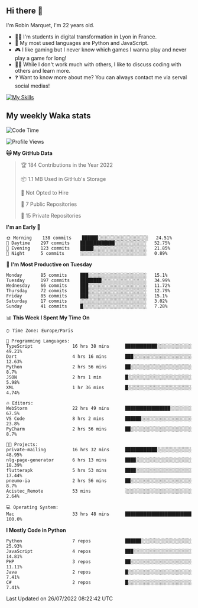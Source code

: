 ## Hi there 👋

I'm Robin Marquet, I'm 22 years old.

- 👨‍💻 I'm students in digital transformation in Lyon in France.
- 🌱 My most used languages are Python and JavaScript.
- 🎮 I like gaming but I never know which games I wanna play and never play a game for long!
- 👯‍♀️ While I don't work much with others, I like to discuss coding with others and learn more.
- ❓ Want to know more about me? You can always contact me via serval social medias!

[![My Skills](https://skillicons.dev/icons?i=js,html,css,docker,express,figma,firebase,graphql,mongodb,mysql,nodejs,py,react,ts,vue)](https://skillicons.dev)

## My weekly Waka stats

<!--START_SECTION:waka-->
![Code Time](http://img.shields.io/badge/Code%20Time-2%2C041%20hrs%203%20mins-blue)

![Profile Views](http://img.shields.io/badge/Profile%20Views-7-blue)

**🐱 My GitHub Data** 

> 🏆 184 Contributions in the Year 2022
 > 
> 📦 1.1 MB Used in GitHub's Storage 
 > 
> 🚫 Not Opted to Hire
 > 
> 📜 7 Public Repositories 
 > 
> 🔑 15 Private Repositories  
 > 
**I'm an Early 🐤** 

```text
🌞 Morning    138 commits    ██████░░░░░░░░░░░░░░░░░░░   24.51% 
🌆 Daytime    297 commits    █████████████░░░░░░░░░░░░   52.75% 
🌃 Evening    123 commits    █████░░░░░░░░░░░░░░░░░░░░   21.85% 
🌙 Night      5 commits      ░░░░░░░░░░░░░░░░░░░░░░░░░   0.89%

```
📅 **I'm Most Productive on Tuesday** 

```text
Monday       85 commits     ███░░░░░░░░░░░░░░░░░░░░░░   15.1% 
Tuesday      197 commits    ████████░░░░░░░░░░░░░░░░░   34.99% 
Wednesday    66 commits     ███░░░░░░░░░░░░░░░░░░░░░░   11.72% 
Thursday     72 commits     ███░░░░░░░░░░░░░░░░░░░░░░   12.79% 
Friday       85 commits     ███░░░░░░░░░░░░░░░░░░░░░░   15.1% 
Saturday     17 commits     ░░░░░░░░░░░░░░░░░░░░░░░░░   3.02% 
Sunday       41 commits     █░░░░░░░░░░░░░░░░░░░░░░░░   7.28%

```


📊 **This Week I Spent My Time On** 

```text
⌚︎ Time Zone: Europe/Paris

💬 Programming Languages: 
TypeScript               16 hrs 38 mins      ████████████░░░░░░░░░░░░░   49.21% 
Dart                     4 hrs 16 mins       ███░░░░░░░░░░░░░░░░░░░░░░   12.63% 
Python                   2 hrs 56 mins       ██░░░░░░░░░░░░░░░░░░░░░░░   8.7% 
JSON                     2 hrs 1 min         █░░░░░░░░░░░░░░░░░░░░░░░░   5.98% 
XML                      1 hr 36 mins        █░░░░░░░░░░░░░░░░░░░░░░░░   4.74%

🔥 Editors: 
WebStorm                 22 hrs 49 mins      █████████████████░░░░░░░░   67.5% 
VS Code                  8 hrs 2 mins        ██████░░░░░░░░░░░░░░░░░░░   23.8% 
PyCharm                  2 hrs 56 mins       ██░░░░░░░░░░░░░░░░░░░░░░░   8.7%

🐱‍💻 Projects: 
private-mailing          16 hrs 32 mins      ████████████░░░░░░░░░░░░░   48.95% 
nlg-page-generator       6 hrs 13 mins       ████░░░░░░░░░░░░░░░░░░░░░   18.39% 
flutterapk               5 hrs 53 mins       ████░░░░░░░░░░░░░░░░░░░░░   17.44% 
pneumo-ia                2 hrs 56 mins       ██░░░░░░░░░░░░░░░░░░░░░░░   8.7% 
Acistec_Remote           53 mins             ░░░░░░░░░░░░░░░░░░░░░░░░░   2.64%

💻 Operating System: 
Mac                      33 hrs 48 mins      █████████████████████████   100.0%

```

**I Mostly Code in Python** 

```text
Python                   7 repos             ██████░░░░░░░░░░░░░░░░░░░   25.93% 
JavaScript               4 repos             ███░░░░░░░░░░░░░░░░░░░░░░   14.81% 
PHP                      3 repos             ██░░░░░░░░░░░░░░░░░░░░░░░   11.11% 
Java                     2 repos             █░░░░░░░░░░░░░░░░░░░░░░░░   7.41% 
C#                       2 repos             █░░░░░░░░░░░░░░░░░░░░░░░░   7.41%

```



 Last Updated on 26/07/2022 08:22:42 UTC
<!--END_SECTION:waka-->
